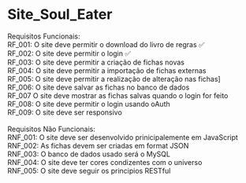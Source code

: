 # Site_Soul_Eater
Requisitos Funcionais: </br>
RF_001: O site deve permitir o download do livro de regras ✅ <br/>
RF_002: O site deve permitir o login ✅ </br> 
RF_003: O site deve permitir a criação de fichas novas  </br>
RF_004: O site deve permitir a importação de fichas externas  </br>
RF_005: O site deve permitir a realização de alteração nas fichas] </br>
RF_006: O site deve salvar as fichas no banco de dados  </br>
RF_007 O site deve mostrar as fichas salvas quando o login for feito </br>
RF_008: O site deve permitir o login usando oAuth  </br>
RF_009:  O site deve ser responsivo  </br>
 </br>
Requisitos Não Funcionais: </br>
RNF_001: O site deve ser desenvolvido prinicipalemente em JavaScript </br>
RNF_002: As fichas devem ser criadas em format JSON </br>
RNF_003: O banco de dados usado será o MySQL </br>
RNF_004: O site deve ter cores condizentes com o universo </br>
RNF_005: O site deve seguir os principios RESTful
